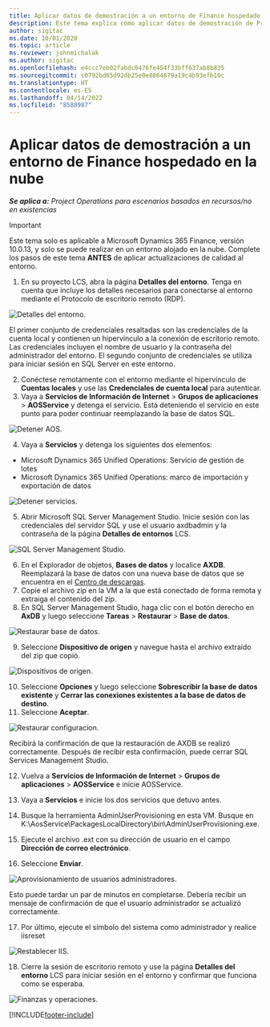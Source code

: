 ```yaml
---
title: Aplicar datos de demostración a un entorno de Finance hospedado en la nube
description: Este tema explica cómo aplicar datos de demostración de Project Operations a un entorno hospedado en la nube de Dynamics 365 Finance.
author: sigitac
ms.date: 10/01/2020
ms.topic: article
ms.reviewer: johnmichalak
ms.author: sigitac
ms.openlocfilehash: e4ccc7eb02fabdc0476fe454f33bff637ab8b835
ms.sourcegitcommit: c0792bd65d92db25e0e8864879a19c4b93efb10c
ms.translationtype: HT
ms.contentlocale: es-ES
ms.lasthandoff: 04/14/2022
ms.locfileid: "8588987"
---
```

# <a name="apply-demo-data-to-a-finance-cloud-hosted-environment"></a>Aplicar datos de demostración a un entorno de Finance hospedado en la nube

_**Se aplica a:** Project Operations para escenarios basados en recursos/no en existencias_

> [!IMPORTANT]
> Este tema solo es aplicable a Microsoft Dynamics 365 Finance, versión 10.0.13, y solo se puede realizar en un entorno alojado en la nube. Complete los pasos de este tema **ANTES** de aplicar actualizaciones de calidad al entorno.

1. En su proyecto LCS, abra la página **Detalles del entorno**. Tenga en cuenta que incluye los detalles necesarios para conectarse al entorno mediante el Protocolo de escritorio remoto (RDP).

![Detalles del entorno.](./media/1EnvironmentDetails.png)

El primer conjunto de credenciales resaltadas son las credenciales de la cuenta local y contienen un hipervínculo a la conexión de escritorio remoto. Las credenciales incluyen el nombre de usuario y la contraseña del administrador del entorno. El segundo conjunto de credenciales se utiliza para iniciar sesión en SQL Server en este entorno.

2. Conéctese remotamente con el entorno mediante el hipervínculo de **Cuentas locales** y use las **Credenciales de cuenta local** para autenticar.
3. Vaya a **Servicios de Información de Internet** > **Grupos de aplicaciones** > **AOSService** y detenga el servicio. Está deteniendo el servicio en este punto para poder continuar reemplazando la base de datos SQL.

![Detener AOS.](./media/2StopAOS.png)

4. Vaya a **Servicios** y detenga los siguientes dos elementos:

- Microsoft Dynamics 365 Unified Operations: Servicio de gestión de lotes
- Microsoft Dynamics 365 Unified Operations: marco de importación y exportación de datos

![Detener servicios.](./media/3StopServices.png)

5. Abrir Microsoft SQL Server Management Studio. Inicie sesión con las credenciales del servidor SQL y use el usuario axdbadmin y la contraseña de la página **Detalles de entornos** LCS.

![SQL Server Management Studio.](./media/4SSMS.png)

6. En el Explorador de objetos, **Bases de datos** y localice **AXDB**. Reemplazará la base de datos con una nueva base de datos que se encuentra en el [Centro de descargas](https://download.microsoft.com/download/1/a/3/1a314bd2-b082-4a87-abdc-1ba26c92b63d/ProjOpsDemoDataFOGARelease.zip). 
7. Copie el archivo zip en la VM a la que está conectado de forma remota y extraiga el contenido del zip.
8. En SQL Server Management Studio, haga clic con el botón derecho en **AxDB** y luego seleccione **Tareas** > **Restaurar** > **Base de datos**.

![Restaurar base de datos.](./media/5RestoreDatabase.png)

9. Seleccione **Dispositivo de origen** y navegue hasta el archivo extraído del zip que copió.

![Dispositivos de origen.](./media/6SourceDevice.png)

10. Seleccione **Opciones** y luego seleccione **Sobrescribir la base de datos existente** y **Cerrar las conexiones existentes a la base de datos de destino**. 
11. Seleccione **Aceptar**.

![Restaurar configuracion.](./media/7RestoreSetting.png)

Recibirá la confirmación de que la restauración de AXDB se realizó correctamente. Después de recibir esta confirmación, puede cerrar SQL Services Management Studio.

12. Vuelva a **Servicios de Información de Internet** > **Grupos de aplicaciones** > **AOSService** e inicie AOSService.
13. Vaya a **Servicios** e inicie los dos servicios que detuvo antes.

14. Busque la herramienta AdminUserProvisioning en esta VM. Busque en K:\AosService\PackagesLocalDirectory\bin\AdminUserProvisioning.exe.
15. Ejecute el archivo .ext con su dirección de usuario en el campo **Dirección de correo electrónico**. 
16. Seleccione **Enviar**.

![Aprovisionamiento de usuarios administradores.](./media/8AdminUserProvisioning.png)

Esto puede tardar un par de minutos en completarse. Debería recibir un mensaje de confirmación de que el usuario administrador se actualizó correctamente.

17. Por último, ejecute el símbolo del sistema como administrador y realice iisreset

![Restablecer IIS.](./media/9IISReset.png)

18. Cierre la sesión de escritorio remoto y use la página **Detalles del entorno** LCS para iniciar sesión en el entorno y confirmar que funciona como se esperaba.

![Finanzas y operaciones.](./media/10FinanceAndOperations.png)


[!INCLUDE[footer-include](../includes/footer-banner.md)]